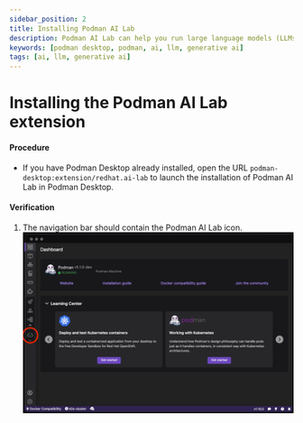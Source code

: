 ```yaml
---
sidebar_position: 2
title: Installing Podman AI Lab
description: Podman AI Lab can help you run large language models (LLMs) locally with no pain.
keywords: [podman desktop, podman, ai, llm, generative ai]
tags: [ai, llm, generative ai]
---
```


# Installing the Podman AI Lab extension

#### Procedure

- If you have Podman Desktop already installed, open the URL `podman-desktop:extension/redhat.ai-lab` to launch the installation of Podman AI Lab in Podman Desktop.

#### Verification

1. The navigation bar should contain the Podman AI Lab icon.
   ![Podman AI Lab icon](img/ai-lab-icon.png)
